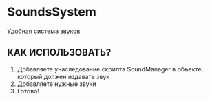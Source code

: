 # SoundsSystem
Удобная система звуков 
## КАК ИСПОЛЬЗОВАТЬ?
1. Добавляете унаследование скрипта SoundManager в объекте, который должен издавать звук
2. Добавляете нужные звуки
3. Готово! 
